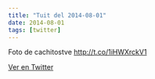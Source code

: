 ```yaml
---
title: "Tuit del 2014-08-01"
date: 2014-08-01
tags: [twitter]
---
```


Foto de cachitostve http://t.co/1iHWXrckV1



[Ver en Twitter](https://twitter.com/i/web/status/495288974504890370)
